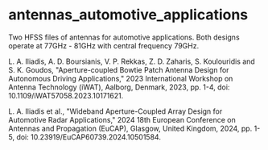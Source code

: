 # antennas_automotive_applications

Two HFSS files of antennas for automotive applications. Both designs operate at 77GHz - 81GHz with central frequency 79GHz. 

L. A. Iliadis, A. D. Boursianis, V. P. Rekkas, Z. D. Zaharis, S. Koulouridis and S. K. Goudos, "Aperture-coupled Bowtie Patch Antenna Design for Autonomous Driving Applications," 2023 International Workshop on Antenna Technology (iWAT), Aalborg, Denmark, 2023, pp. 1-4, doi: 10.1109/iWAT57058.2023.10171621.

L. A. Iliadis et al., "Wideband Aperture-Coupled Array Design for Automotive Radar Applications," 2024 18th European Conference on Antennas and Propagation (EuCAP), Glasgow, United Kingdom, 2024, pp. 1-5, doi: 10.23919/EuCAP60739.2024.10501584.
